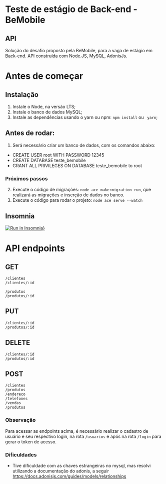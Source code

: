 # Teste de estágio de Back-end - BeMobile


## API

Solução do desafio proposto pela BeMobile, para a vaga de estágio em Back-end.
API construída com Node.JS, MySQL, AdonisJs.


# Antes de começar
## Instalação

1. Instale o Node, na versão LTS;
2. Instale o banco de dados MySQL;
3. Instale as dependências usando o yarn ou npm:  `npm install` ou ` yarn`;


## Antes de rodar:
1. Será necessário criar um banco de dados, com os comandos abaixo:
- CREATE USER root WITH PASSWORD 12345
- CREATE DATABASE teste_bemobile
- GRANT ALL PRIVILEGES ON DATABASE teste_bemobile to root

### Próximos passos

2. Execute o código de migrações: `node ace make:migration run`, que realizará as migrações e inserção de dados no banco.
3. Execute o código para rodar o projeto: `node ace serve --watch`

## Insomnia
[![Run in Insomnia}](https://insomnia.rest/images/run.svg)]()

# API endpoints

## GET
`/clientes`  
`/clientes/:id`

`/produtos`   
`/produtos/:id` 

## PUT
`/clientes/:id`  
`/produtos/:id`

## DELETE
`/clientes/:id`  
`/produtos/:id`

## POST

`/clientes`   
`/produtos`   
`/endereco`   
`/telefones`  
`/vendas`   
`/produtos`   

### Observação
Para acessar as endpoints acima, é necessário realizar o cadastro de usuário e seu respectivo login, na rota `/usuarios` e após na rota `/login` para gerar o token de acesso.

### Dificuldades
- Tive dificuldade com as chaves estrangeiras no mysql, mas resolvi utilizando a documentação do adonis, a seguir https://docs.adonisjs.com/guides/models/relationships


